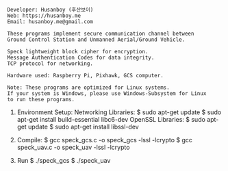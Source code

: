 
    Developer: Husanboy (후산보이)
    Web: https://husanboy.me
    Email: husanboy.me@gmail.com

    These programs implement secure communication channel between
    Ground Control Station and Unmanned Aerial/Ground Vehicle.
    
    Speck lightweight block cipher for encryption.
    Message Authentication Codes for data integrity.
    TCP protocol for networking.

    Hardware used: Raspberry Pi, Pixhawk, GCS computer.

    Note: These programs are optimized for Linux systems.
    If your system is Windows, please use Windows-Subsystem for Linux
    to run these programs.


1) Environment Setup:
		Networking Libraries: 
			$ sudo apt-get update
			$ sudo apt-get install build-essential libc6-dev
		OpenSSL Libraries:
			$ sudo apt-get update
			$ sudo apt-get install libssl-dev

2) Compile:
	$ gcc speck_gcs.c -o speck_gcs -lssl -lcrypto
	$ gcc speck_uav.c -o speck_uav -lssl -lcrypto

3) Run
	$ ./speck_gcs
	$ ./speck_uav

